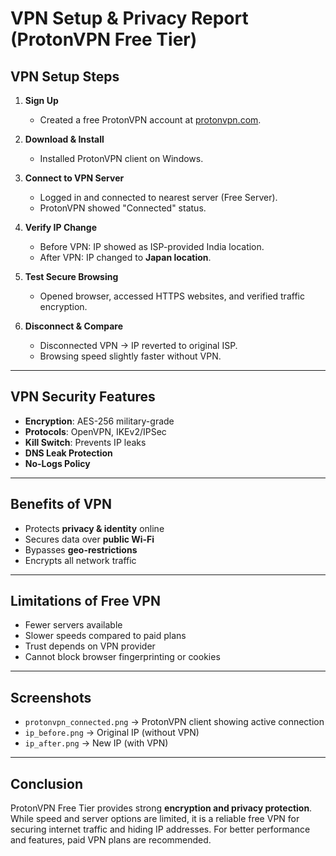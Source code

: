 # VPN Setup & Privacy Report (ProtonVPN Free Tier)

## VPN Setup Steps
1. **Sign Up**  
   - Created a free ProtonVPN account at [protonvpn.com](https://protonvpn.com).
   
2. **Download & Install**  
   - Installed ProtonVPN client on Windows.

3. **Connect to VPN Server**  
   - Logged in and connected to nearest server (Free Server).
   - ProtonVPN showed "Connected" status.

4. **Verify IP Change**  
   - Before VPN: IP showed as ISP-provided India location.  
   - After VPN: IP changed to **Japan location**.

5. **Test Secure Browsing**  
   - Opened browser, accessed HTTPS websites, and verified traffic encryption.

6. **Disconnect & Compare**  
   - Disconnected VPN → IP reverted to original ISP.  
   - Browsing speed slightly faster without VPN.

---

## VPN Security Features
- **Encryption**: AES-256 military-grade
- **Protocols**: OpenVPN, IKEv2/IPSec
- **Kill Switch**: Prevents IP leaks
- **DNS Leak Protection**
- **No-Logs Policy**

---

## Benefits of VPN
- Protects **privacy & identity** online  
- Secures data over **public Wi-Fi**  
- Bypasses **geo-restrictions**  
- Encrypts all network traffic  

---

## Limitations of Free VPN
- Fewer servers available  
- Slower speeds compared to paid plans  
- Trust depends on VPN provider  
- Cannot block browser fingerprinting or cookies  

---

## Screenshots
- `protonvpn_connected.png` → ProtonVPN client showing active connection  
- `ip_before.png` → Original IP (without VPN)  
- `ip_after.png` → New IP (with VPN)  

---

## Conclusion
ProtonVPN Free Tier provides strong **encryption and privacy protection**. While speed and server options are limited, it is a reliable free VPN for securing internet traffic and hiding IP addresses. For better performance and features, paid VPN plans are recommended.
